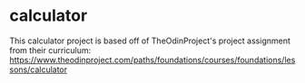 # calculator
This calculator project is based off of TheOdinProject's project assignment from their curriculum: https://www.theodinproject.com/paths/foundations/courses/foundations/lessons/calculator
